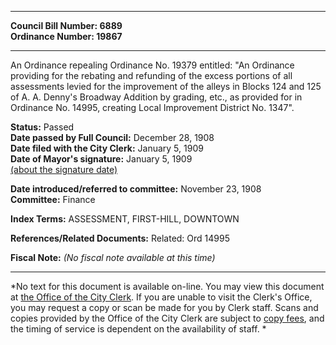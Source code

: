* * * * *  
  
**Council Bill Number: [](#h0)[](#h2)6889**   
**Ordinance Number: 19867**  
  
* * * * *  
  
An Ordinance repealing Ordinance No. 19379 entitled: "An Ordinance providing for the rebating and refunding of the excess portions of all assessments levied for the improvement of the alleys in Blocks 124 and 125 of A. A. Denny's Broadway Addition by grading, etc., as provided for in Ordinance No. 14995, creating Local Improvement District No. 1347".  
  
**Status:** Passed   
**Date passed by Full Council:** December 28, 1908   
**Date filed with the City Clerk:** January 5, 1909   
**Date of Mayor's signature:** January 5, 1909   
[(about the signature date)](/~public/approvaldate.htm)   
  
  
**Date introduced/referred to committee:** November 23, 1908   
**Committee:** Finance   
  
**Index Terms:** ASSESSMENT, FIRST-HILL, DOWNTOWN  
  
**References/Related Documents:** Related: Ord 14995  
  
**Fiscal Note:** *(No fiscal note available at this time)*  
  
* * * * *  
  
*No text for this document is available on-line. You may view this document at [the Office of the City Clerk](http://www.seattle.gov/leg/clerk/contactUs.htm). If you are unable to visit the Clerk's Office, you may request a copy or scan be made for you by Clerk staff. Scans and copies provided by the Office of the City Clerk are subject to [copy fees](http://clerk.seattle.gov/~public/clerkfees.htm), and the timing of service is dependent on the availability of staff. *  
  
  
